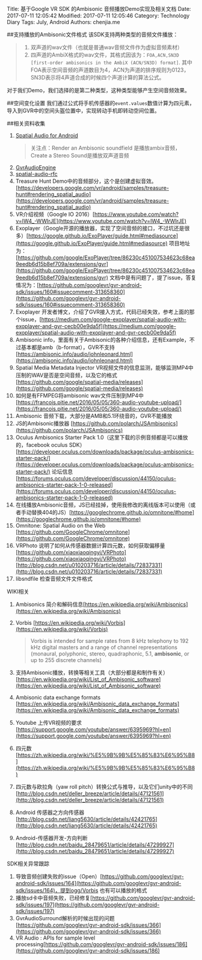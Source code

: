 Title: 基于Google VR SDK 的Ambisonic 音频播放Demo实现及相关文档
Date: 2017-07-11 12:05:42
Modified: 2017-07-11 12:05:46
Category: Technology Diary
Tags: July, Android
Authors: chenjia.me 


##支持播放的Ambisonic文件格式
该SDK支持两种类型的音频文件播放：

> 1. 双声道的wav文件（也就是普通wav音频文件作为虚拟音频素材）
> 2. 四声道的AmbiX格式的wav文件，其格式因该为：`FOA,ACN,SN3D [first-order ambisonics in the AmbiX (ACN/SN3D) format]`. 其中FOA表示空间音频的声道数目为4，ACN为声道的排序规则为0123，SN3D表示将4声道合成的时候四个声道计算的算法公式。

对于我们Demo，我们选择的是第二种类型，这种类型能够产生空间音频效果。

##空间变化设置
我们通过公式将手机传感器的`event.values`数值计算为四元素，导入到GVR中的空间头盔位置中，实现转动手机即转动空间位置。

##相关资料收集

1. [Spatial Audio for Android](https://developers.google.com/vr/android/spatial-audio)
	>关注点：Render an Ambisonic soundfield 是播放ambix音频，Create a Stereo Sound是播放双声道音频
1. [GvrAudioEngine](https://developers.google.com/vr/android/reference/com/google/vr/sdk/audio/GvrAudioEngine "GvrAudioEngine")
2. [spatial-audio-rfc](https://github.com/google/spatial-media/blob/master/docs/spatial-audio-rfc.md#semantics)
3. Treasure Hunt Demo中的音频部分，这个是创建虚拟音效。[https://developers.google.com/vr/android/samples/treasure-hunt#rendering_spatial_audio](https://developers.google.com/vr/android/samples/treasure-hunt#rendering_spatial_audio) 
4. VR介绍视频（Google IO 2016）[https://www.youtube.com/watch?v=IW4_-WWIrJE](https://www.youtube.com/watch?v=IW4_-WWIrJE)
5. Exoplayer（Google开源的播放器，实现了空间音频的接口，不过坑还是很多）[https://google.github.io/ExoPlayer/guide.html#mediasource](https://google.github.io/ExoPlayer/guide.html#mediasource) 项目地址为：[https://github.com/google/ExoPlayer/tree/86230c451007534623c68ea9eedb6d15b8ef709a/extensions/gvr](https://github.com/google/ExoPlayer/tree/86230c451007534623c68ea9eedb6d15b8ef709a/extensions/gvr) 文档中是有问题了，提了issue，答复情况为：[https://github.com/googlevr/gvr-android-sdk/issues/160#issuecomment-313658360](https://github.com/googlevr/gvr-android-sdk/issues/160#issuecomment-313658360)
6. Exoplayer 开发者博文，介绍了GVR接入方式，代码已经失效，参考上面的那个issue，[https://medium.com/google-exoplayer/spatial-audio-with-exoplayer-and-gvr-cecb00e9da5f](https://medium.com/google-exoplayer/spatial-audio-with-exoplayer-and-gvr-cecb00e9da5f)
7. Ambisonic info，里面有关于Ambisonic的各种介绍信息，还有Example，不过基本都是amb（b-format），GVR不支持[https://ambisonic.info/audio/johnleonard.html](https://ambisonic.info/audio/johnleonard.html)
8. Spatial Media Metadata Injector VR视频文件的信息监测，能够监测MP4中压制的WAV是否是空间音频，以及它的格式[https://github.com/google/spatial-media/releases](https://github.com/google/spatial-media/releases)
9. 如何是有FFMPEG将ambisonic wav文件压制到MP4中 [https://francois.pitie.net/2016/05/05/360-audio-youtube-upload/](https://francois.pitie.net/2016/05/05/360-audio-youtube-upload/)
10. Ambisonic 音频下载，大部分是AMB和5.1环绕音的，GVR不能播放
11. JS的Ambisonic播放器 [https://github.com/polarch/JSAmbisonics](https://github.com/polarch/JSAmbisonics)
12. Oculus Ambisonics Starter Pack 1.0（这里下载的示例音频都是可以播放的，facebook oculus SDK）[https://developer.oculus.com/downloads/package/oculus-ambisonics-starter-pack/](https://developer.oculus.com/downloads/package/oculus-ambisonics-starter-pack/) 论坛信息[https://forums.oculus.com/developer/discussion/44150/oculus-ambisonics-starter-pack-1-0-released](https://forums.oculus.com/developer/discussion/44150/oculus-ambisonics-starter-pack-1-0-released)
13. 在线播放Ambisonic音频，JS已经挂掉，使用我修改的离线版本可以使用（或者手动替换404的JS）[https://googlechrome.github.io/omnitone/#home](https://googlechrome.github.io/omnitone/#home)
14. Omnitone: Spatial Audio on the Web [https://github.com/GoogleChrome/omnitone](https://github.com/GoogleChrome/omnitone)
15. VRPhoto 说明了如何从传感器数据计算四元数，如何获取偏移量[https://github.com/xiaoxiaoqingyi/VRPhoto](https://github.com/xiaoxiaoqingyi/VRPhoto) [http://blog.csdn.net/u010203716/article/details/72837331](http://blog.csdn.net/u010203716/article/details/72837331)
16. libsndfile 检查音频文件文件格式

WIKI相关

1. Ambisonics 简介和解码信息[https://en.wikipedia.org/wiki/Ambisonics](https://en.wikipedia.org/wiki/Ambisonics)
2. Vorbis [https://en.wikipedia.org/wiki/Vorbis](https://en.wikipedia.org/wiki/Vorbis) 
 	>Vorbis is intended for sample rates from 8 kHz telephony to 192 kHz digital masters and a range of channel representations (monaural, polyphonic, stereo, quadraphonic, 5.1, **ambisonic**, or up to 255 discrete channels)

3. 支持Ambisonic播放，转换等相关工具（大部分都是和制作有关）[https://en.wikipedia.org/wiki/List_of_Ambisonic_software](https://en.wikipedia.org/wiki/List_of_Ambisonic_software)
4. Ambisonic data exchange formats [https://en.wikipedia.org/wiki/Ambisonic_data_exchange_formats](https://en.wikipedia.org/wiki/Ambisonic_data_exchange_formats)
5. Youtube 上传VR视频的要求 [https://support.google.com/youtube/answer/6395969?hl=en](https://support.google.com/youtube/answer/6395969?hl=en)
6. 四元数 [https://zh.wikipedia.org/wiki/%E5%9B%9B%E5%85%83%E6%95%B8](https://zh.wikipedia.org/wiki/%E5%9B%9B%E5%85%83%E6%95%B8)
7. 四元数与欧拉角（yaw roll pitch）转换公式与推导，以及它们unity中的不同[http://blog.csdn.net/deller_breeze/article/details/47121561](http://blog.csdn.net/deller_breeze/article/details/47121561)
8. Android 传感器之方向传感器 [http://blog.csdn.net/liang5630/article/details/42421765](http://blog.csdn.net/liang5630/article/details/42421765)
9. Android-传感器开发-方向判断 [http://blog.csdn.net/baidu_28479651/article/details/47299927](http://blog.csdn.net/baidu_28479651/article/details/47299927)

SDK相关异常跟踪

1. 导致音频创建失败的issue（Open）[https://github.com/googlevr/gvr-android-sdk/issues/164](https://github.com/googlevr/gvr-android-sdk/issues/164)，提到ogg/Vorbis 也有可以播放的格式
2. 播放sd卡中音频失败，已经修复[https://github.com/googlevr/gvr-android-sdk/issues/197](https://github.com/googlevr/gvr-android-sdk/issues/197)
3. GvrAudioSurround解析的时候出现的问题[https://github.com/googlevr/gvr-android-sdk/issues/366](https://github.com/googlevr/gvr-android-sdk/issues/366)
4. VR Audio : APIs for sample level processing[https://github.com/googlevr/gvr-android-sdk/issues/186](https://github.com/googlevr/gvr-android-sdk/issues/186)